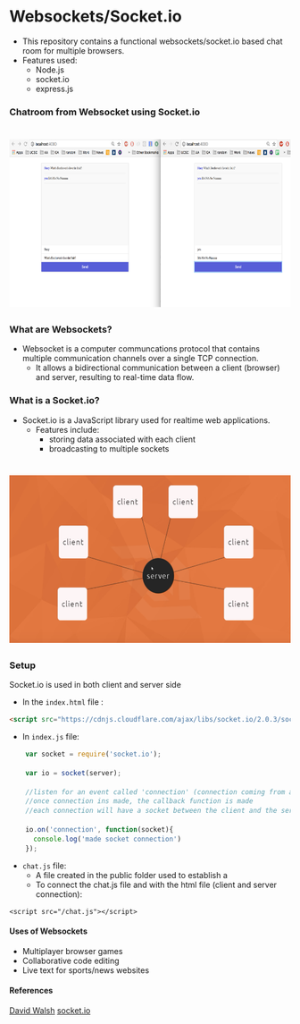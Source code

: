 # Websockets/Socket.io
- This repository contains a functional websockets/socket.io based chat room for multiple browsers. 
- Features used:
  - Node.js
  - socket.io
  - express.js
  
### Chatroom from Websocket using Socket.io
# <img src="/images/chat.jpg" height=300>

### What are Websockets? 
- Websocket is a computer communcations protocol that contains multiple communication channels over a single TCP connection.  
  - It allows a bidirectional communication between a client (browser) and server, resulting to real-time data flow. 

### What is a Socket.io?
- Socket.io is a JavaScript library used for realtime web applications. 
  - Features include:
      - storing data associated with each client 
      - broadcasting to multiple sockets 

# <img src="/images/sockets.jpg" height=300>

### Setup 
Socket.io is used in both client and server side 

- In the `index.html` file : 
```html
<script src="https://cdnjs.cloudflare.com/ajax/libs/socket.io/2.0.3/socket.io.js"></script> 

``` 

- In `index.js` file: 
```javascript 
    var socket = require('socket.io');
 
    var io = socket(server); 
    
    //listen for an event called 'connection' (connection coming from a browser)
    //once connection ins made, the callback function is made 
    //each connection will have a socket between the client and the server 
    
    io.on('connection', function(socket){
      console.log('made socket connection')
    }); 
 ```
 
 - `chat.js` file: 
   - A file created in the public folder used to establish a 
   - To connect the chat.js file and with the html file (client and server connection): 
   
```  
<script src="/chat.js"></script>

``` 


#### Uses of Websockets 
- Multiplayer browser games
- Collaborative code editing 
- Live text for sports/news websites


#### References
[David Walsh](https://davidwalsh.name/websocket)
[socket.io](https://socket.io/)

